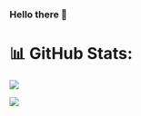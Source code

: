 ### Hello there 👋

<!--
**GuilhermeMVasquez/GuilhermeMVasquez** is a ✨ _special_ ✨ repository because its `README.md` (this file) appears on your GitHub profile.

Here are some ideas to get you started:

- 🔭 I’m currently working on ...
- 🌱 I’m currently learning ...
- 👯 I’m looking to collaborate on ...
- 🤔 I’m looking for help with ...
- 💬 Ask me about ...
- 📫 How to reach me: ...
- 😄 Pronouns: ...
- ⚡ Fun fact: ...
-->

# 📊 GitHub Stats:
![](https://github-readme-streak-stats.herokuapp.com/?user=GuilhermeMVasquez&theme=solarized-light&hide_border=false)<br/>

![](https://github-readme-stats.vercel.app/api/top-langs/?username=GuilhermeMVasquez&theme=solarized-light&hide_border=false&include_all_commits=true&count_private=true&layout=compact)

<!-- [![](https://visitcount.itsvg.in/api?id=GuilhermeMVasquez&icon=0&color=12)](https://visitcount.itsvg.in) -->
